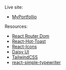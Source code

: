 

Live site:

- [MyPortfollio](https://mdharun.netlify.app/)

Resources:

- [React Router Dom](https://reactrouter.com/en/main)
- [React-Hot-Toast](https://react-hot-toast.com/)
- [React-Icons](https://react-icons.github.io/react-icons/)
- [Daisy UI](https://daisyui.com/)
- [TailwindCSS](https://tailwindcss.com/)
- [react-simple-typewriter](https://www.npmjs.com/package/react-simple-typewriter)